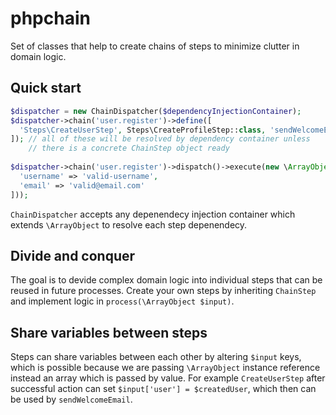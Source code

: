 # phpchain
Set of classes that help to create chains of steps to minimize clutter in domain logic.

## Quick start
```php
$dispatcher = new ChainDispatcher($dependencyInjectionContainer);
$dispatcher->chain('user.register')->define([
  'Steps\CreateUserStep', Steps\CreateProfileStep::class, 'sendWelcomeEmail'
]); // all of these will be resolved by dependency container unless 
    // there is a concrete ChainStep object ready
    
$dispatcher->chain('user.register')->dispatch()->execute(new \ArrayObject([
  'username' => 'valid-username',
  'email' => 'valid@email.com'
]));
```

`ChainDispatcher` accepts any depenendecy injection container which extends `\ArrayObject` to resolve
each step depenendecy.

## Divide and conquer

The goal is to devide complex domain logic into individual steps that can be reused in future processes.
Create your own steps by inheriting `ChainStep` and implement logic in `process(\ArrayObject $input)`.

## Share variables between steps

Steps can share variables between each other by altering `$input` keys, which is possible because we 
are passing `\ArrayObject` instance reference instead an array which is passed by value. For example
`CreateUserStep` after successful action can set `$input['user'] = $createdUser`, which then can be used
by `sendWelcomeEmail`.
